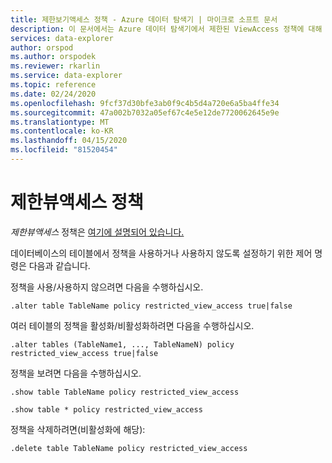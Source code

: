 ```yaml
---
title: 제한보기액세스 정책 - Azure 데이터 탐색기 | 마이크로 소프트 문서
description: 이 문서에서는 Azure 데이터 탐색기에서 제한된 ViewAccess 정책에 대해 설명합니다.
services: data-explorer
author: orspod
ms.author: orspodek
ms.reviewer: rkarlin
ms.service: data-explorer
ms.topic: reference
ms.date: 02/24/2020
ms.openlocfilehash: 9fcf37d30bfe3ab0f9c4b5d4a720e6a5ba4ffe34
ms.sourcegitcommit: 47a002b7032a05ef67c4e5e12de7720062645e9e
ms.translationtype: MT
ms.contentlocale: ko-KR
ms.lasthandoff: 04/15/2020
ms.locfileid: "81520454"
---
```

# <a name="restrictedviewaccess-policy"></a>제한뷰액세스 정책

*제한뷰액세스* 정책은 [여기에 설명되어 있습니다.](../management/restrictedviewaccesspolicy.md)

데이터베이스의 테이블에서 정책을 사용하거나 사용하지 않도록 설정하기 위한 제어 명령은 다음과 같습니다.

정책을 사용/사용하지 않으려면 다음을 수행하십시오.
```kusto
.alter table TableName policy restricted_view_access true|false
```

여러 테이블의 정책을 활성화/비활성화하려면 다음을 수행하십시오.
```kusto
.alter tables (TableName1, ..., TableNameN) policy restricted_view_access true|false
```

정책을 보려면 다음을 수행하십시오.
```kusto
.show table TableName policy restricted_view_access  

.show table * policy restricted_view_access  
```

정책을 삭제하려면(비활성화에 해당):
```kusto
.delete table TableName policy restricted_view_access  
```